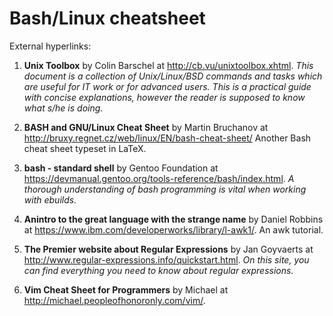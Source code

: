 # Bash/Linux cheatsheet
External hyperlinks:

1. **Unix Toolbox** by Colin Barschel at <http://cb.vu/unixtoolbox.xhtml>.
*This document is a collection of Unix/Linux/BSD commands 
and tasks which are useful for IT work or for advanced users.
This is a practical guide with concise explanations, 
however the reader is supposed to know what s/he is doing.*

3. **BASH and GNU/Linux Cheat Sheet** by Martin Bruchanov 
at <http://bruxy.regnet.cz/web/linux/EN/bash-cheat-sheet/>
Another Bash cheat sheet typeset in LaTeX.

6. **bash - standard shell** by Gentoo Foundation at 
<https://devmanual.gentoo.org/tools-reference/bash/index.html>. *A thorough 
understanding of bash programming is vital when working with ebuilds.*

2. **Anintro to the great language with the strange name** by Daniel Robbins 
at <https://www.ibm.com/developerworks/library/l-awk1/>.
An awk tutorial.

4. **The Premier website about Regular Expressions** by Jan Goyvaerts at 
<http://www.regular-expressions.info/quickstart.html>.
*On this site, 
you can find everything you need to know about regular expressions.*

5. **Vim Cheat Sheet for Programmers** by Michael at 
<http://michael.peopleofhonoronly.com/vim/>.
